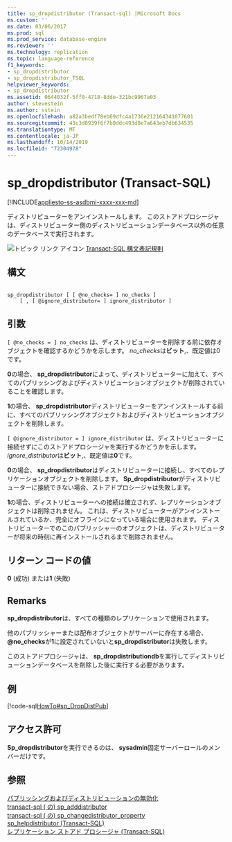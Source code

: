 ```yaml
---
title: sp_dropdistributor (Transact-sql) |Microsoft Docs
ms.custom: ''
ms.date: 03/06/2017
ms.prod: sql
ms.prod_service: database-engine
ms.reviewer: ''
ms.technology: replication
ms.topic: language-reference
f1_keywords:
- sp_dropdistributor
- sp_dropdistributor_TSQL
helpviewer_keywords:
- sp_dropdistributor
ms.assetid: 0644032f-5ff0-4718-8dde-321bc9967a03
author: stevestein
ms.author: sstein
ms.openlocfilehash: a82a3bedf78eb69dfc4a1736e212164341077601
ms.sourcegitcommit: 43c3d8939f6f7b0ddc493d8e7a643eb7db634535
ms.translationtype: MT
ms.contentlocale: ja-JP
ms.lasthandoff: 10/14/2019
ms.locfileid: "72304978"
---
```

# <a name="sp_dropdistributor-transact-sql"></a>sp_dropdistributor (Transact-SQL)
[!INCLUDE[appliesto-ss-asdbmi-xxxx-xxx-md](../../includes/appliesto-ss-asdbmi-xxxx-xxx-md.md)]

  ディストリビューターをアンインストールします。 このストアドプロシージャは、ディストリビューター側のディストリビューションデータベース以外の任意のデータベースで実行されます。  
  
 ![トピック リンク アイコン](../../database-engine/configure-windows/media/topic-link.gif "トピック リンク アイコン") [Transact-SQL 構文表記規則](../../t-sql/language-elements/transact-sql-syntax-conventions-transact-sql.md)  
  
## <a name="syntax"></a>構文  
  
```  
  
sp_dropdistributor [ [ @no_checks= ] no_checks ]   
    [ , [ @ignore_distributor= ] ignore_distributor ]  
```  
  
## <a name="arguments"></a>引数  
`[ @no_checks = ] no_checks` は、ディストリビューターを削除する前に依存オブジェクトを確認するかどうかを示します。 *no_checks*は**ビット**,、既定値は0です。  
  
 **0**の場合、 **sp_dropdistributor**によって、ディストリビューターに加えて、すべてのパブリッシングおよびディストリビューションオブジェクトが削除されていることを確認します。  
  
 **1**の場合、 **sp_dropdistributor**ディストリビューターをアンインストールする前に、すべてのパブリッシングオブジェクトおよびディストリビューションオブジェクトを削除します。  
  
`[ @ignore_distributor = ] ignore_distributor` は、ディストリビューターに接続せずにこのストアドプロシージャを実行するかどうかを示します。 *ignore_distributor*は**ビット**,、既定値は**0**です。  
  
 **0**の場合、 **sp_dropdistributor**はディストリビューターに接続し、すべてのレプリケーションオブジェクトを削除します。 **Sp_dropdistributor**がディストリビューターに接続できない場合、ストアドプロシージャは失敗します。  
  
 **1**の場合、ディストリビューターへの接続は確立されず、レプリケーションオブジェクトは削除されません。 これは、ディストリビューターがアンインストールされているか、完全にオフラインになっている場合に使用されます。 ディストリビューターでのこのパブリッシャーのオブジェクトは、ディストリビューターが将来の時刻に再インストールされるまで削除されません。  
  
## <a name="return-code-values"></a>リターン コードの値  
 **0** (成功) または**1** (失敗)  
  
## <a name="remarks"></a>Remarks  
 **sp_dropdistributor**は、すべての種類のレプリケーションで使用されます。  
  
 他のパブリッシャーまたは配布オブジェクトがサーバーに存在する場合、 **\@no_checks**が**1**に設定されていないと**sp_dropdistributor**は失敗します。  
  
 このストアドプロシージャは、 **sp_dropdistributiondb**を実行してディストリビューションデータベースを削除した後に実行する必要があります。  
  
## <a name="example"></a>例  
 [!code-sql[HowTo#sp_DropDistPub](../../relational-databases/replication/codesnippet/tsql/sp-dropdistributor-trans_1.sql)]  
  
## <a name="permissions"></a>アクセス許可  
 **Sp_dropdistributor**を実行できるのは、 **sysadmin**固定サーバーロールのメンバーだけです。  
  
## <a name="see-also"></a>参照  
 [パブリッシングおよびディストリビューションの無効化](../../relational-databases/replication/disable-publishing-and-distribution.md)   
 [transact-sql &#40;  の&#41; sp_adddistributor](../../relational-databases/system-stored-procedures/sp-adddistributor-transact-sql.md)  
 [transact-sql &#40;  の&#41; sp_changedistributor_property](../../relational-databases/system-stored-procedures/sp-changedistributor-property-transact-sql.md)  
 [sp_helpdistributor &#40;Transact-SQL&#41;](../../relational-databases/system-stored-procedures/sp-helpdistributor-transact-sql.md)   
 [レプリケーション ストアド プロシージャ &#40;Transact-SQL&#41;](../../relational-databases/system-stored-procedures/replication-stored-procedures-transact-sql.md)  
  
  
